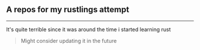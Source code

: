## A repos for my rustlings attempt
--- 
It's quite terrible since it was around the time i started learning rust
> Might consider updating it in the future
